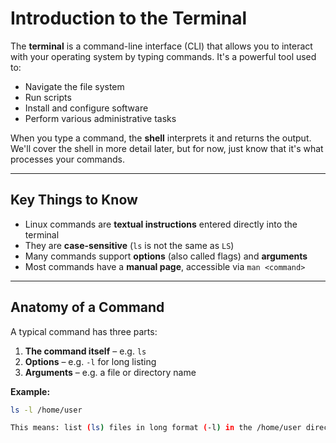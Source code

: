 # Introduction to the Terminal

The **terminal** is a command-line interface (CLI) that allows you to interact with your operating system by typing commands. It's a powerful tool used to:

- Navigate the file system  
- Run scripts  
- Install and configure software  
- Perform various administrative tasks  

When you type a command, the **shell** interprets it and returns the output. We'll cover the shell in more detail later, but for now, just know that it's what processes your commands.

---

## Key Things to Know

- Linux commands are **textual instructions** entered directly into the terminal  
- They are **case-sensitive** (`ls` is not the same as `LS`)  
- Many commands support **options** (also called flags) and **arguments**  
- Most commands have a **manual page**, accessible via `man <command>`

---

## Anatomy of a Command

A typical command has three parts:

1. **The command itself** – e.g. `ls`  
2. **Options** – e.g. `-l` for long listing  
3. **Arguments** – e.g. a file or directory name  

**Example:**
```bash
ls -l /home/user

This means: list (ls) files in long format (-l) in the /home/user directory.
